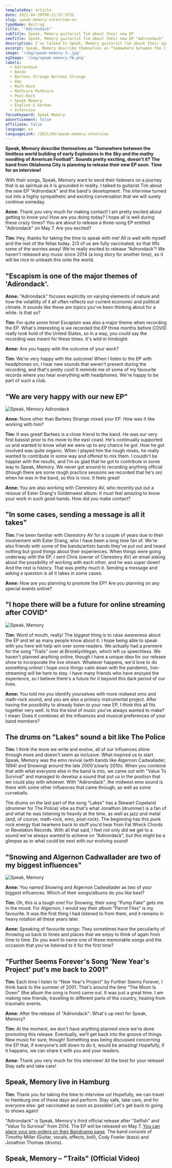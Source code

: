 ```yaml
---
templateKey: article
date: 2021-04-20T08:21:57.573Z
slug: speak-memory-interview-en
typeName: Beitrag
title: '"Adirondack"'
subTitle: Speak, Memory guitarist Tim about their new EP
seoTitle: Speak, Memory guitarist Tim about their new EP "Adirondack"
description: I've talked to Speak, Memory guitarist Tim about their upcoming album "Adirondack" and the band's history. The band from Oklahoma City is planning to release it early this May.
excerpt: Speak, Memory describe themselves as "Somewhere between the limitless world building of early Explosions in the Sky and the mathy noodling of American Football". Sounds pretty exciting, doesn't it? The band from Oklahoma City is planning to release their new EP soon. Time for an interview!
image: '/img/speak-memory-3-.jpg'
ogImage: '/img/speak-memory-fb.png'
labels:
  - Adirondack
  - Bands
  - Bartees Strange Bartees Strange
  - Emo
  - Math-Rock
  - Mathcore Mathcore
  - Post-Rock
  - Speak Memory
  - English & German
  - Interview
focusKeyword: Speak Memory
advertisement: false
affiliate: false
language: en
languageLink: /2021/04/speak-memory-interview
---
```


**Speak, Memory describe themselves as "Somewhere between the limitless world building of early Explosions in the Sky and the mathy noodling of American Football". Sounds pretty exciting, doesn't it? The band from Oklahoma City is planning to release their new EP soon. Time for an interview!**

With their songs, Speak, Memory want to send their listeners on a journey that is as spiritual as it is grounded in reality. I talked to guitarist Tim about the new EP "Adirondack" and the band's development. The interview turned out into a highly sympathetic and exciting conversation that we will surely continue someday.

**Anne:** Thank you very much for making contact! I am pretty excited about getting to know you! How are you doing today? I hope all is well during these crazy times? You are about to release a three-song EP entitled "Adirondack" on May 7. Are you excited?

**Tim:** Hey, thanks for taking the time to speak with me! All is well with myself and the rest of the fellas today. 2/3 of us are fully vaccinated, so that lifts some of the worries away! We're really excited to release "Adirondack"! We haven't released any music since 2014 (a long story for another time), so it will be nice to unleash this onto the world.

## "Escapism is one of the major themes of 'Adirondack'.

**Anne:** "Adirondack" focuses explicitly on varying elements of nature and how the volatility of it all often reflects our current economic and political climate. It sounds like these are topics you've been thinking about for a while. Is that so?

**Tim:** For quite some time! Escapism was also a major theme when recording the EP. What's interesting is we recorded the EP three months before COVID really took hold of the United States, so in a way, you could say the recording was meant for these times. It's wild in hindsight.

**Anne:** Are you happy with the outcome of your work?

**Tim:** We're very happy with the outcome! When I listen to the EP with headphones on, I hear new sounds that weren't present during the recording, and that's pretty cool! It reminds me of some of my favourite records where you hear everything with headphones. We're happy to be part of such a club.

## "We are very happy with our new EP"

![Speak, Memory Adirondack](/img/speak-memory-adirondack.jpeg 'Speak, Memory – "Adirondack"')

**Anne:** None other than Bartees Strange mixed your EP. How was it like working with him?

**Tim:** It was great! Bartees is a close friend to the band. He was our very first bassist prior to his move to the east coast. He's continually supported us and wanted to know what we were up to any chance he got. How he got involved was quite organic. When I played him the rough mixes, he really wanted to contribute in some way and offered to mix them. I couldn't be happier with the results, and I'm so glad that he got to contribute in some way to Speak, Memory. We never got around to recording anything official (though there are some rough practice sessions we recorded that he's on) when he was in the band, so this is nice. It feels great!

**Anne:** You are also working with Clerestory AV, who recently put out a reissue of Ester Drang's Goldenwest album. It must feel amazing to know your work in such good hands. How did you make contact?

## "In some cases, sending a message is all it takes"

**Tim:** I've been familiar with Clerestory AV for a couple of years due to their involvement with Ester Drang, who I have been a long time fan of. We're also friends with some of the bands/artists bands they've put out and heard nothing but good things about their experiences. When things were going underway with the EP, I sent Chris (owner of Clerestory AV) an email asking about the possibility of working with each other, and he was super down! And the rest is history. That was pretty much it. Sending a message and asking a question is all it takes in some cases.

**Anne:** How are you planning to promote the EP? Are you planning on any special events online?

## "I hope there will be a future for online streaming after COVID"

![Speak, Memory](/img/speak-memory-2-.jpg 'Speak, Memory')

**Tim:** Word of mouth, really! The biggest thing is to raise awareness about the EP and let as many people know about it. I hope being able to speak with you here will help win over some readers. We actually had a premiere for the song "Trails" over at BrooklynVegan, which left us speechless. We haven't planned anything online, though I have a unique idea for our release show to incorporate the live stream. Whatever happens, we'd love to do something online! I hope once things calm down with the pandemic, live-streaming will be here to stay. I have many friends who have enjoyed the experience, so I believe there's a future for it beyond this dark period of our lives.

**Anne:** You told me you identify yourselves with more midwest emo and math-rock sound, and you are also a primary instrumental project. After having the possibility to already listen to your new EP, I think this all fits together very well. Is this the kind of music you've always wanted to make? I mean: Does it combines all the influences and musical preferences of your band members?

## The drums on "Lakes" sound a bit like The Police

**Tim:** I think the more we write and evolve, all of our influences shine through more and doesn't seem as inclusive. What inspired us to start Speak, Memory was the emo revival (with bands like Algernon Cadwallader, 1994! and Snowing) around the late 2000's/early 2010s. When you combine that with what everyone else in the band is into, we came out with "Value To Survival" and managed to develop a sound that put us in the position that we could play with whoever. With "Adirondack", the midwest emo sound is there with some other influences that came through, as well as some curveballs.

The drums on the last part of the song "Lakes" has a Stewart Copeland (drummer for The Police) vibe as that's what Jonathon (drummer) is a fan of and what he was listening to heavily at the time, as well as jazz and metal (and, of course, math-rock, emo, post-rock). The beginning has this punk rock energy that hearkens back to stuff you'd hear from Fat Wreck Chords or Revelation Records. With all that said, I feel not only did we get to a sound we've always wanted to achieve on "Adirondack", but this might be a glimpse as to what could be next with our evolving sound!

## "Snowing and Algernon Cadwallader are two of my biggest influences"

![Speak, Memory](/img/138300263_4276295189054340_8715602421430894793_n.jpeg 'Speak, Memory')

**Anne:** You named Snowing and Algernon Cadwallader as two of your biggest influences. Which of their songs/albums do you like best?

**Tim:** Oh, this is a tough one! For Snowing, their song "Pump Fake" gets me in the mood. For Algernon, I would say their album "Parrot Flies" is my favourite. It was the first thing I had listened to from them, and it remains in heavy rotation all these years later.

**Anne:** Speaking of favourite songs: They sometimes have the peculiarity of throwing us back to times and places that we enjoy to think of again from time to time. Do you want to name one of these memorable songs and the occasion that you've listened to it for the first time?

## "Further Seems Forever's Song 'New Year's Project' put's me back to 2001"

**Tim:** Each time I listen to "New Year's Project" by Further Seems Forever, I think back to the summer of 2001. That's around the time "The Moon Is Down" (the album the song is from) came out. It was just a great time. I am making new friends, travelling to different parts of the country, healing from traumatic events.

**Anne:** After the release of "Adirondack": What's up next for Speak, Memory?

**Tim:** At the moment, we don't have anything planned once we're done promoting this release. Eventually, we'll get back into the groove of things. New music for sure, though! Something was being discussed concerning the EP that, if everyone's still down to do it, would be amazing! Hopefully, if it happens, we can share it with you and your readers.

**Anne:** Thank you very much for this interview! All the best for your release! Stay safe and take care!

## Speak, Memory live in Hamburg

**Tim:** Thank you for taking the time to interview us! Hopefully, we can travel to Hamburg one of these days and perform. Stay safe, take care, and for everyone else: get vaccinated as soon as possible! Let's get back to going to shows again!

"Adirondack" is Speak, Memory's third official release after "Selfish" and "Value To Survival" from 2014. The EP will be released on May 7. [You can place your pre-orders on their Bandcamp page](https://speakmemoryok.bandcamp.com/album/adirondack). The band consists of Timothy Miller (Guitar, vocals, effects, bell), Cody Fowler (bass) and Jonathon Thomas (drums).

## Speak, Memory – "Trails" (Official Video)

<YouTube id="0gpwi4JhD20" />
